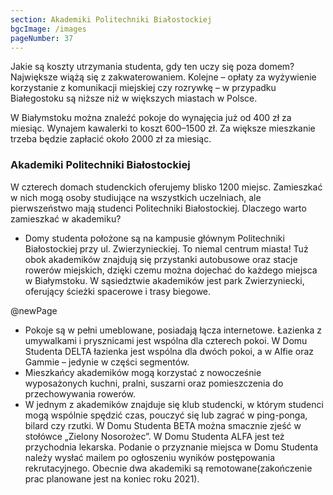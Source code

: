```yaml
---
section: Akademiki Politechniki Białostockiej
bgcImage: /images
pageNumber: 37
---
```


Jakie są koszty utrzymania studenta, gdy ten uczy się poza domem? Największe wiążą się z zakwaterowaniem. Kolejne – opłaty za wyżywienie korzystanie z komunikacji miejskiej czy rozrywkę – w przypadku Białegostoku są niższe niż w większych miastach w Polsce.

W Białymstoku można znaleźć pokoje do wynajęcia już od 400 zł za miesiąc. Wynajem kawalerki to koszt 600–1500 zł. Za większe mieszkanie trzeba będzie zapłacić około 2000 zł za miesiąc.

### Akademiki Politechniki Białostockiej

W czterech domach studenckich oferujemy blisko 1200 miejsc. Zamieszkać w nich mogą osoby studiujące na wszystkich uczelniach, ale pierwszeństwo mają studenci Politechniki Białostockiej. Dlaczego warto zamieszkać w akademiku?

- Domy studenta położone są na kampusie głównym Politechniki Białostockiej przy ul. Zwierzynieckiej. To niemal centrum miasta! Tuż obok akademików znajdują się przystanki autobusowe oraz stacje rowerów miejskich, dzięki czemu można dojechać do każdego miejsca w Białymstoku. W sąsiedztwie
  akademików jest park Zwierzyniecki, oferujący ścieżki spacerowe i trasy biegowe.

@newPage

- Pokoje są w pełni umeblowane, posiadają łącza internetowe. Łazienka z umywalkami i prysznicami jest wspólna dla czterech pokoi. W Domu Studenta DELTA łazienka jest wspólna dla dwóch pokoi, a w Alfie oraz Gammie – jedynie w części segmentów.
- Mieszkańcy akademików mogą korzystać z nowocześnie wyposażonych kuchni, pralni, suszarni oraz pomieszczenia do przechowywania rowerów.
- W jednym z akademików znajduje się klub studencki, w którym studenci mogą wspólnie spędzić czas, pouczyć się lub zagrać w ping-ponga, bilard czy rzutki. W Domu Studenta BETA można smacznie zjeść w stołówce „Zielony Nosorożec”. W Domu Studenta ALFA jest też przychodnia lekarska. Podanie o przyznanie miejsca w Domu Studenta należy wysłać mailem po ogłoszeniu wyników postępowania rekrutacyjnego. Obecnie dwa akademiki są remotowane(zakończenie prac planowane jest na koniec roku 2021).
